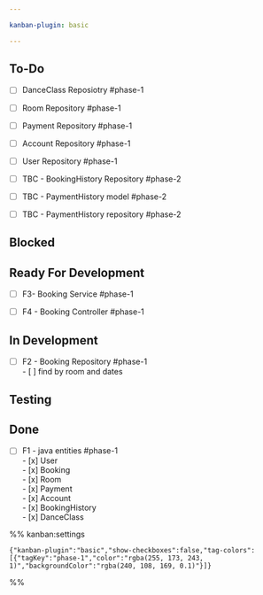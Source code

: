 ```yaml
---

kanban-plugin: basic

---
```


## To-Do

- [ ] DanceClass Reposiotry #phase-1
- [ ] Room Repository #phase-1
- [ ] Payment Repository #phase-1
- [ ] Account Repository #phase-1
- [ ] User Repository #phase-1
- [ ] TBC - BookingHistory Repository #phase-2
- [ ] TBC - PaymentHistory model #phase-2
- [ ] TBC - PaymentHistory repository #phase-2


## Blocked



## Ready For Development

- [ ] F3- Booking Service #phase-1
- [ ] F4 - Booking Controller #phase-1


## In Development

- [ ] F2 - Booking Repository #phase-1<br>- [ ] find by room and dates


## Testing



## Done

- [ ] F1 - java entities #phase-1<br>- [x] User<br>- [x] Booking<br>- [x] Room<br>- [x] Payment<br>- [x] Account<br>- [x] BookingHistory<br>- [x] DanceClass




%% kanban:settings
```
{"kanban-plugin":"basic","show-checkboxes":false,"tag-colors":[{"tagKey":"phase-1","color":"rgba(255, 173, 243, 1)","backgroundColor":"rgba(240, 108, 169, 0.1)"}]}
```
%%
